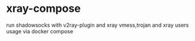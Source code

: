# xray-compose
run shadowsocks with v2ray-plugin and xray vmess,trojan and xray users usage via docker compose
